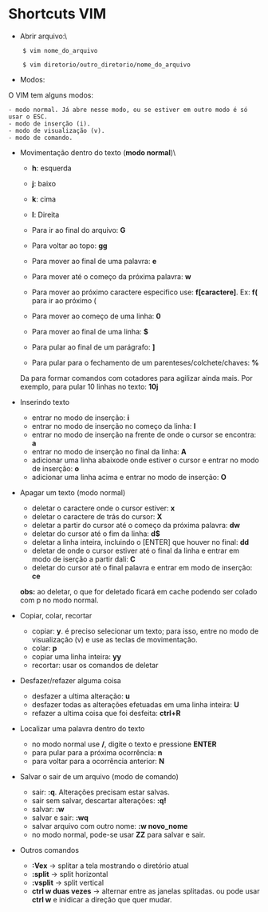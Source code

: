 # Shortcuts VIM

* Abrir arquivo:\
```
	$ vim nome_do_arquivo

	$ vim diretorio/outro_diretorio/nome_do_arquivo
```

* Modos:

O VIM tem alguns modos:

	- modo normal. Já abre nesse modo, ou se estiver em outro modo é só usar o ESC.
	- modo de inserção (i).
	- modo de visualização (v).
	- modo de comando.

* Movimentação dentro do texto (**modo normal**)\
	- **h**: esquerda
	- **j**: baixo
	- **k**: cima
	- **l**: Direita

	- Para ir ao final do arquivo: **G**
	- Para voltar ao topo: **gg**
	- Para mover ao final de uma palavra: **e**
	- Para mover até o começo da próxima palavra: **w**
	- Para mover ao próximo caractere especifico use: **f[caractere]**. Ex: **f(** para ir ao próximo (
	- Para mover ao começo de uma linha: **0**
	- Para mover ao final de uma linha: **$**
	- Para pular ao final de um parágrafo: **]**
	- Para pular para o fechamento de um parenteses/colchete/chaves: **%**

	Da para formar comandos com cotadores para agilizar ainda mais. Por exemplo, para pular 10 linhas no texto: **10j**

* Inserindo texto
	- entrar no modo de inserção: **i**
	- entrar no modo de inserção no começo da linha: **I**
	- entrar no modo de inserção na frente de onde o cursor se encontra: **a**
	- entrar no modo de inserção no final da linha: **A**
	- adicionar uma linha abaixode onde estiver o cursor e entrar no modo de inserção: **o**
	- adicionar uma linha acima e entrar no modo de inserção: **O**

* Apagar um texto (modo normal)
	- deletar o caractere onde o cursor estiver: **x**
	- deletar o caractere de trás do cursor: **X**
	- deletar a partir do cursor até o começo da próxima palavra: **dw**
	- deletar do cursor até o fim da linha: **d$**
	- deletar a linha inteira, incluindo o [ENTER] que houver no final: **dd**
	- deletar de onde o cursor estiver até o final da linha e entrar em modo de iserção a partir dali: **C**
	- deletar do cursor até o final palavra e entrar em modo de inserção: **ce**

	**obs:** ao deletar, o que for deletado ficará em cache podendo ser colado com p no modo normal.

* Copiar, colar, recortar
	- copiar: **y**. é preciso selecionar um texto; para isso, entre no modo de visualização (v) e use as teclas de movimentação.
	- colar: **p**
	- copiar uma linha inteira: **yy**
	- recortar: usar os comandos de deletar

* Desfazer/refazer alguma coisa
	- desfazer a ultima alteração: **u**
	- desfazer todas as alterações efetuadas em uma linha inteira: **U**
	- refazer a ultima coisa que foi desfeita: **ctrl+R**

* Localizar uma palavra dentro do texto
	- no modo normal use **/**, digite o texto e pressione **ENTER**
	- para pular para a próxima ocorrência: **n**
	- para voltar para a ocorrência anterior: **N**

* Salvar o sair de um arquivo (modo de comando)
	- sair: **:q**. Alterações precisam estar salvas.
	- sair sem salvar, descartar alterações: **:q!**
	- salvar: **:w**
	- salvar e sair: **:wq**
	- salvar arquivo com outro nome: **:w novo_nome**
	- no modo normal, pode-se usar **ZZ** para salvar e sair.

* Outros comandos
	- **:Vex** -> splitar a tela mostrando o diretório atual 
	- **:split** -> split horizontal
	- **:vsplit** -> split vertical
	- **ctrl w duas vezes** -> alternar entre as janelas splitadas. ou pode usar **ctrl w** e inidicar a direção que quer mudar.

